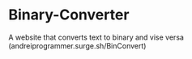# Binary-Converter
A website that converts text to binary and vise versa (andreiprogrammer.surge.sh/BinConvert)
